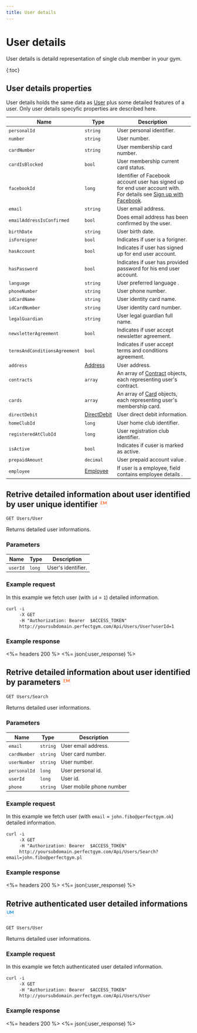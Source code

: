 ```yaml
---  
title: User details
---
```


# User details

User details is detaild representation of single club member in your gym. 

{:toc}


## <a name="properties"></a>User details properties

User details holds the same data as [User][User] plus some detailed features of a user. Only user details specyfic properties are described here.

Name            				| Type      				| Description
--------------------------------|---------------------------|----------------------
`personalId`					|`string`					| User personal identifier.
`number`          				|`string`   				| User number.
`cardNumber`       				|`string`   				| User membership card number.
`cardIsBlocked`       			|`bool`   				    | User membership current card status.
`facebookId`                    |`long`                     | Identifier of Facebook account user has signed up for end user account with. For details see [Sign up with Facebook][SignUpWithFacebook].
`email`          				|`string`   				| User email address.
`emailAddressIsConfirmed`		|`bool`						| Does email address has been confirmed by the user.
`birthDate`         			|`string`   				| User birth date.
`isForeigner`					|`bool`						| Indicates if user is a forigner.
`hasAccount`					|`bool`						| Indicates if user has signed up for end user account.
`hasPassword`                   |`bool`                     | Indicates if user has provided password for his end user account.
`language`      				|`string`   				| User preferred language .
`phoneNumber`      				|`string`   				| User phone number.
`idCardName`					|`string`					| User identity card name.
`idCardNumber`  				|`string`					| User identity card number.
`legalGuardian`  				|`string`					| User legal guardian full name.
`newsletterAgreement`			|`bool`						| Indicates if user accept newsletter agreement.
`termsAndConditionsAgreement`  	|`bool`						| Indicates if user accept terms and conditions  agreement.
`address`           			|[Address][Address]     	| User address.
`contracts`   					|`array`   					| An array of [Contract][Contract] objects, each representing user's contract.
`cards`   					    |`array`   					| An array of [Card][Card] objects, each representing user's membership card.
`directDebit`					|[DirectDebit][DirectDebit]	| User direct debit information.
`homeClubId`					|`long`						| User home club identifier.
`registeredAtClubId`			|`long`						| User registration club identifier.
`isActive`     					|`bool`     				| Indicates if cuser is marked as active.
`prepaidAmount`     			|`decimal`     				| User prepaid account value .
`employee`     			        |[Employee][Employee]     	| If user is a employee, field contains employee details .




## Retrive detailed information about user identified by user unique identifier ![alt text][EM]

    GET Users/User

Returns detailed user informations.


### Parameters

Name            | Type       | Description
----------------|------------|------------------------
`userId`        |`long`      | User's identifier.


### Example request

In this example we fetch user (with `id` = `1`) detailed information.

``` command-line
curl -i 
     -X GET 
     -H "Authorization: Bearer  $ACCESS_TOKEN"  
     http://yoursubdomain.perfectgym.com/Api/Users/User?userId=1
```


### Example response

<%= headers 200 %>
<%= json(:user_response) %>



## Retrive detailed information about user identified by parameters ![alt text][EM]

    GET Users/Search

Returns detailed user informations.


### Parameters

Name            | Type       | Description
----------------|------------|------------------------
`email`	        |`string`    | User email address.
`cardNumber`    |`string`    | User card number.
`userNumber`    |`string`    | User number.
`personalId`    |`long`      | User personal id.
`userId`        |`long`      | User id.
`phone`         |`string`    | User mobile phone number

### Example request

In this example we fetch user (with `email` = `john.fibo@perfectgym.ok`) detailed information.

``` command-line
curl -i 
     -X GET 
     -H "Authorization: Bearer  $ACCESS_TOKEN"  
     http://yoursubdomain.perfectgym.com/Api/Users/Search?email=john.fibo@perfectgym.pl
```


### Example response

<%= headers 200 %>
<%= json(:user_response) %>

## Retrive authenticated user detailed informations ![alt text][UM]

    GET Users/User

Returns detailed user informations.


### Example request

In this example we fetch authenticated user detailed information.

``` command-line
curl -i 
     -X GET 
     -H "Authorization: Bearer  $ACCESS_TOKEN"  
     http://yoursubdomain.perfectgym.com/Api/Users/User
```


### Example response

<%= headers 200 %>
<%= json(:user_response) %>



[User]: /api/users/user#properties
[Contract]: /api/contracts/contractdetails#properties
[Address]: /appendix/datatypes/address
[Card]: /appendix/datatypes/card
[Employee]: /appendix/datatypes/employee
[DirectDebit]: /appendix/datatypes/directdebit
[SignUpWithFacebook]: /api/users/passwordupdatingandvalidation#signupWithFacebook

[EM]: /assets/images/employee.png "Employee mode"
[UM]: /assets/images/user.png "User mode"
